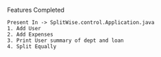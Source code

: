 Features Completed
```$xslt
Present In -> SplitWise.control.Application.java
1. Add User
2. Add Expenses
3. Print User summary of dept and loan
4. Split Equally 


```
